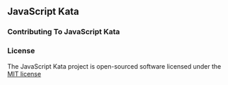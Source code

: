## JavaScript Kata

### Contributing To JavaScript Kata

### License

The JavaScript Kata project is open-sourced software licensed under the [MIT license](http://opensource.org/licenses/MIT)

